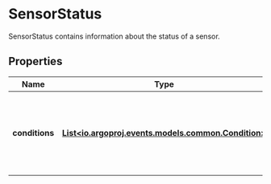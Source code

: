 

# SensorStatus

SensorStatus contains information about the status of a sensor.
## Properties

Name | Type | Description | Notes
------------ | ------------- | ------------- | -------------
**conditions** | [**List&lt;io.argoproj.events.models.common.Condition&gt;**](io.argoproj.events.models.common.Condition.md) | Conditions are the latest available observations of a resource&#39;s current state. |  [optional]



